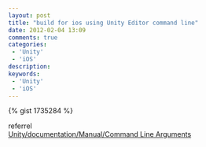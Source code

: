 ```yaml
---
layout: post
title: "build for ios using Unity Editor command line"
date: 2012-02-04 13:09
comments: true
categories: 
 - 'Unity'
 - 'iOS'
description: 
keywords: 
 - 'Unity'
 - 'iOS'
---
```


{% gist 1735284 %}

referrel  
[Unity/documentation/Manual/Command Line Arguments](http://unity3d.com/support/documentation/Manual/Command%20Line%20Arguments.html)





